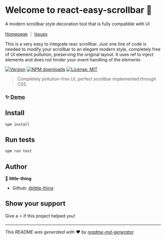 # Welcome to react-easy-scrollbar 👋
A modern scrollbar style decoration tool that is fully compatible with UI

[Homepage](https://github.com/little-thing/react-easy-scrollbar) ｜ [Issues](https://github.com/little-thing/react-easy-scrollbar/issues) 

This is a very easy to integrate reac scrollbar. 
Just one line of code is needed to modify your scrollbar to an elegant modern style, completely free of UI element pollution,
preserving the original layout.
It uses ref to inject elements and does not hinder your event handling of the elements

[![Version](https://img.shields.io/npm/v/react-easy-scrollbar.svg)](https://www.npmjs.com/package/react-easy-scrollbar)
[![NPM downloads](http://img.shields.io/npm/dm/react-easy-scrollbar.svg?style=flat)](https://npmjs.com/package/react-easy-scrollbar)
[![License: MIT](https://img.shields.io/badge/License-MIT-yellow.svg)](#)

> Completely pollution-free UI, perfect scrollbar implemented through CSS

### ✨ [Demo](https://codesandbox.io/p/github/little-thing/react-easy-scrollbar-example/main?embed=1&file=%2Fpackage.json&layout=%257B%2522sidebarPanel%2522%253A%2522EXPLORER%2522%252C%2522rootPanelGroup%2522%253A%257B%2522direction%2522%253A%2522horizontal%2522%252C%2522contentType%2522%253A%2522UNKNOWN%2522%252C%2522type%2522%253A%2522PANEL_GROUP%2522%252C%2522id%2522%253A%2522ROOT_LAYOUT%2522%252C%2522panels%2522%253A%255B%257B%2522type%2522%253A%2522PANEL_GROUP%2522%252C%2522contentType%2522%253A%2522UNKNOWN%2522%252C%2522direction%2522%253A%2522vertical%2522%252C%2522id%2522%253A%2522clylq1qui00063b6su46ergxx%2522%252C%2522sizes%2522%253A%255B100%252C0%255D%252C%2522panels%2522%253A%255B%257B%2522type%2522%253A%2522PANEL_GROUP%2522%252C%2522contentType%2522%253A%2522EDITOR%2522%252C%2522direction%2522%253A%2522horizontal%2522%252C%2522id%2522%253A%2522EDITOR%2522%252C%2522panels%2522%253A%255B%257B%2522type%2522%253A%2522PANEL%2522%252C%2522contentType%2522%253A%2522EDITOR%2522%252C%2522id%2522%253A%2522clylq1qui00023b6sdmvlog5w%2522%257D%255D%257D%252C%257B%2522type%2522%253A%2522PANEL_GROUP%2522%252C%2522contentType%2522%253A%2522SHELLS%2522%252C%2522direction%2522%253A%2522horizontal%2522%252C%2522id%2522%253A%2522SHELLS%2522%252C%2522panels%2522%253A%255B%257B%2522type%2522%253A%2522PANEL%2522%252C%2522contentType%2522%253A%2522SHELLS%2522%252C%2522id%2522%253A%2522clylq1qui00043b6sck1izxk6%2522%257D%255D%252C%2522sizes%2522%253A%255B100%255D%257D%255D%257D%252C%257B%2522type%2522%253A%2522PANEL_GROUP%2522%252C%2522contentType%2522%253A%2522DEVTOOLS%2522%252C%2522direction%2522%253A%2522vertical%2522%252C%2522id%2522%253A%2522DEVTOOLS%2522%252C%2522panels%2522%253A%255B%257B%2522type%2522%253A%2522PANEL%2522%252C%2522contentType%2522%253A%2522DEVTOOLS%2522%252C%2522id%2522%253A%2522clylq1qui00053b6sc9s7iklv%2522%257D%255D%252C%2522sizes%2522%253A%255B100%255D%257D%255D%252C%2522sizes%2522%253A%255B50%252C50%255D%257D%252C%2522tabbedPanels%2522%253A%257B%2522clylq1qui00023b6sdmvlog5w%2522%253A%257B%2522tabs%2522%253A%255B%257B%2522id%2522%253A%2522clylq1qui00013b6sa0njiqx1%2522%252C%2522mode%2522%253A%2522permanent%2522%252C%2522type%2522%253A%2522FILE%2522%252C%2522filepath%2522%253A%2522%252FREADME.md%2522%252C%2522state%2522%253A%2522IDLE%2522%257D%252C%257B%2522id%2522%253A%2522clylt9uhz00023b6sw4ijca78%2522%252C%2522mode%2522%253A%2522permanent%2522%252C%2522type%2522%253A%2522FILE%2522%252C%2522initialSelections%2522%253A%255B%257B%2522startLineNumber%2522%253A8%252C%2522startColumn%2522%253A5%252C%2522endLineNumber%2522%253A8%252C%2522endColumn%2522%253A5%257D%255D%252C%2522filepath%2522%253A%2522%252Fpackage.json%2522%252C%2522state%2522%253A%2522IDLE%2522%257D%255D%252C%2522id%2522%253A%2522clylq1qui00023b6sdmvlog5w%2522%252C%2522activeTabId%2522%253A%2522clylt9uhz00023b6sw4ijca78%2522%257D%252C%2522clylq1qui00053b6sc9s7iklv%2522%253A%257B%2522id%2522%253A%2522clylq1qui00053b6sc9s7iklv%2522%252C%2522activeTabId%2522%253A%2522clyltldri00bi3b6sh7uc5fw3%2522%252C%2522tabs%2522%253A%255B%257B%2522type%2522%253A%2522TASK_PORT%2522%252C%2522port%2522%253A5173%252C%2522taskId%2522%253A%2522dev%2522%252C%2522id%2522%253A%2522clyltldri00bi3b6sh7uc5fw3%2522%252C%2522mode%2522%253A%2522permanent%2522%252C%2522path%2522%253A%2522%252F%2522%257D%255D%257D%252C%2522clylq1qui00043b6sck1izxk6%2522%253A%257B%2522id%2522%253A%2522clylq1qui00043b6sck1izxk6%2522%252C%2522activeTabId%2522%253A%2522clyltl3y1007u3b6shdcwxf9i%2522%252C%2522tabs%2522%253A%255B%257B%2522id%2522%253A%2522clylq1qui00033b6szoamiisg%2522%252C%2522mode%2522%253A%2522permanent%2522%252C%2522type%2522%253A%2522TERMINAL%2522%252C%2522shellId%2522%253A%2522clylq1rlg000xdahvhfr270xp%2522%257D%252C%257B%2522type%2522%253A%2522TASK_LOG%2522%252C%2522taskId%2522%253A%2522dev%2522%252C%2522id%2522%253A%2522clyltl3y1007u3b6shdcwxf9i%2522%252C%2522mode%2522%253A%2522permanent%2522%257D%255D%257D%257D%252C%2522showDevtools%2522%253Atrue%252C%2522showShells%2522%253Afalse%252C%2522showSidebar%2522%253Atrue%252C%2522sidebarPanelSize%2522%253A15%257D)

## Install

```sh
npm install
```

## Run tests

```sh
npm run test
```

## Author

👤 **little-thing**

* Github: [@little-thing](https://github.com/little-thing)

## Show your support

Give a ⭐️ if this project helped you!


***
_This README was generated with ❤️ by [readme-md-generator](https://github.com/kefranabg/readme-md-generator)_
